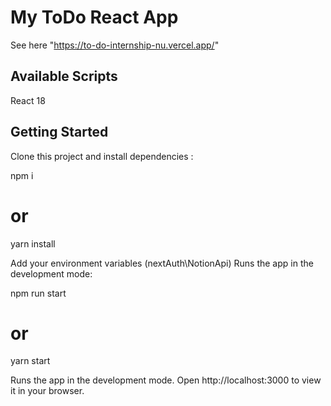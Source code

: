 # My ToDo React App

See here "https://to-do-internship-nu.vercel.app/"

## Available Scripts

React 18

## Getting Started

Clone this project and install dependencies :

npm i

# or

yarn install

Add your environment variables (nextAuth\NotionApi)
Runs the app in the development mode:

npm run start

# or

yarn start

Runs the app in the development mode.
Open http://localhost:3000 to view it in your browser.
